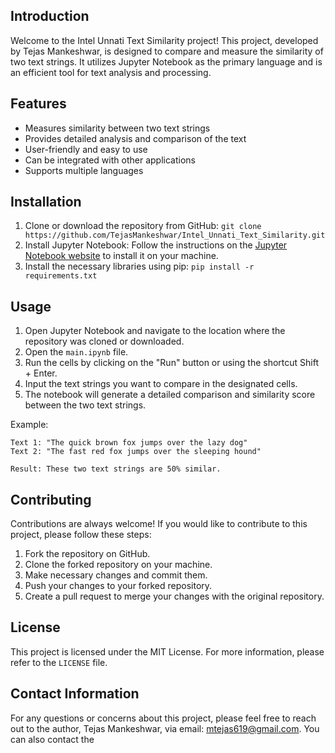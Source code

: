 ## Introduction

Welcome to the Intel Unnati Text Similarity project! This project, developed by Tejas Mankeshwar, is designed to compare and measure the similarity of two text strings. It utilizes Jupyter Notebook as the primary language and is an efficient tool for text analysis and processing.

## Features

- Measures similarity between two text strings
- Provides detailed analysis and comparison of the text
- User-friendly and easy to use
- Can be integrated with other applications
- Supports multiple languages

## Installation

1. Clone or download the repository from GitHub: ```git clone https://github.com/TejasMankeshwar/Intel_Unnati_Text_Similarity.git```
2. Install Jupyter Notebook: Follow the instructions on the [Jupyter Notebook website](https://jupyter.org/install) to install it on your machine.
3. Install the necessary libraries using pip: ```pip install -r requirements.txt```

## Usage

1. Open Jupyter Notebook and navigate to the location where the repository was cloned or downloaded.
2. Open the ```main.ipynb``` file.
3. Run the cells by clicking on the "Run" button or using the shortcut Shift + Enter.
4. Input the text strings you want to compare in the designated cells.
5. The notebook will generate a detailed comparison and similarity score between the two text strings.

Example: 

```
Text 1: "The quick brown fox jumps over the lazy dog"
Text 2: "The fast red fox jumps over the sleeping hound"

Result: These two text strings are 50% similar.
```

## Contributing

Contributions are always welcome! If you would like to contribute to this project, please follow these steps:

1. Fork the repository on GitHub.
2. Clone the forked repository on your machine.
3. Make necessary changes and commit them.
4. Push your changes to your forked repository.
5. Create a pull request to merge your changes with the original repository.

## License

This project is licensed under the MIT License. For more information, please refer to the ```LICENSE``` file.

## Contact Information

For any questions or concerns about this project, please feel free to reach out to the author, Tejas Mankeshwar, via email: [mtejas619@gmail.com](mailto:mtejas619@gmail.com). You can also contact the
